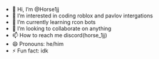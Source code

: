 - 👋 Hi, I’m @Horse1jj
- 👀 I’m interested in coding roblox and pavlov intergations 
- 🌱 I’m currently learning rcon bots 
- 💞️ I’m looking to collaborate on anything 
- 📫 How to reach me discord(horse_1jj)
- 😄 Pronouns: he/him
- ⚡ Fun fact: idk

<!---
Horse1jj/Horse1jj is a ✨ special ✨ repository because its `README.md` (this file) appears on your GitHub profile.
You can click the Preview link to take a look at your changes.
--->
